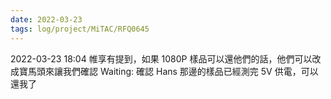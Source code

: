 ```yaml
---
date: 2022-03-23
tags: log/project/MiTAC/RFQ0645
---
```



2022-03-23 18:04
帷享有提到，如果 1080P 樣品可以還他們的話，他們可以改成寶馬頭來讓我們確認
Waiting: 確認 Hans 那邊的樣品已經測完 5V 供電，可以還我了